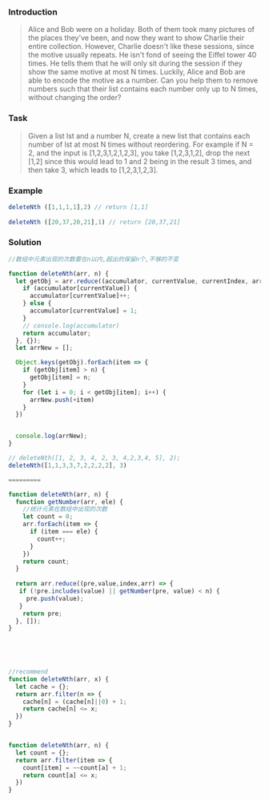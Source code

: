 ### Introduction

> Alice and Bob were on a holiday. Both of them took many pictures of the places they've been, and now they want to show Charlie their entire collection. However, Charlie doesn't like these sessions, since the motive usually repeats. He isn't fond of seeing the Eiffel tower 40 times. He tells them that he will only sit during the session if they show the same motive at most N times. Luckily, Alice and Bob are able to encode the motive as a number. Can you help them to remove numbers such that their list contains each number only up to N times, without changing the order?



### Task

> Given a list lst and a number N, create a new list that contains each number of lst at most N times without reordering. For example if N = 2, and the input is [1,2,3,1,2,1,2,3], you take [1,2,3,1,2], drop the next [1,2] since this would lead to 1 and 2 being in the result 3 times, and then take 3, which leads to [1,2,3,1,2,3].



### Example

```javascript
deleteNth ([1,1,1,1],2) // return [1,1]
  
deleteNth ([20,37,20,21],1) // return [20,37,21]
```





### Solution

```javascript
//数组中元素出现的次数要在n以内,超出的保留n个,不够的不变

function deleteNth(arr, n) {
  let getObj = arr.reduce((accumulator, currentValue, currentIndex, arr) => {
    if (accumulator[currentValue]) {
      accumulator[currentValue]++;
    } else {
      accumulator[currentValue] = 1;
    }
    // console.log(accumulator)
    return accumulator;
  }, {});
  let arrNew = [];

  Object.keys(getObj).forEach(item => {
    if (getObj[item] > n) {
      getObj[item] = n;
    }
    for (let i = 0; i < getObj[item]; i++) {
      arrNew.push(+item) 
    }
  })


  console.log(arrNew);
}

// deleteNth([1, 2, 3, 4, 2, 3, 4,2,3,4, 5], 2);
deleteNth([1,1,3,3,7,2,2,2,2], 3)

=========

function deleteNth(arr, n) {
  function getNumber(arr, ele) {
    //统计元素在数组中出现的次数
    let count = 0;
    arr.forEach(item => {
      if (item === ele) {
        count++;
      }
    })
    return count;
  }
  
  return arr.reduce((pre,value,index,arr) => {
   if (!pre.includes(value) || getNumber(pre, value) < n) {
     pre.push(value);
   }
    return pre;
  }, []);
}


          
          
```



```javascript
//recommend
function deleteNth(arr, x) {
  let cache = {};
  return arr.filter(n => {
    cache[n] = (cache[n]||0) + 1;
    return cache[n] <= x;
  })
}


function deleteNth(arr, n) {
  let count = {};
  return arr.filter(item => {
    count[item] = ~~count[a] + 1;
    return count[a] <= x;
  })
}
```

